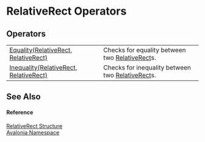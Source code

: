 # RelativeRect Operators




## Operators
<table>
<tr>
<td><a href="M_Avalonia_RelativeRect_op_Equality">Equality(RelativeRect, RelativeRect)</a></td>
<td>Checks for equality between two <a href="T_Avalonia_RelativeRect">RelativeRect</a>s.</td>
</tr>
<tr>
<td><a href="M_Avalonia_RelativeRect_op_Inequality">Inequality(RelativeRect, RelativeRect)</a></td>
<td>Checks for inequality between two <a href="T_Avalonia_RelativeRect">RelativeRect</a>s.</td>
</tr>
</table>

## See Also


#### Reference
<a href="T_Avalonia_RelativeRect">RelativeRect Structure</a>  
<a href="N_Avalonia">Avalonia Namespace</a>  

